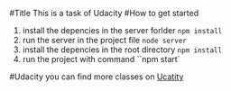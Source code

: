 #Title
This is a task of Udacity
#How to get started
1. install the depencies in the server forlder `npm install`
2. run the server in the project file `node server`
3. install the depencies in the root directory `npm install`
4. run the project with command ``npm start`

#Udacity
you can find more classes on [Ucatity](https://cn.udacity.com/)
